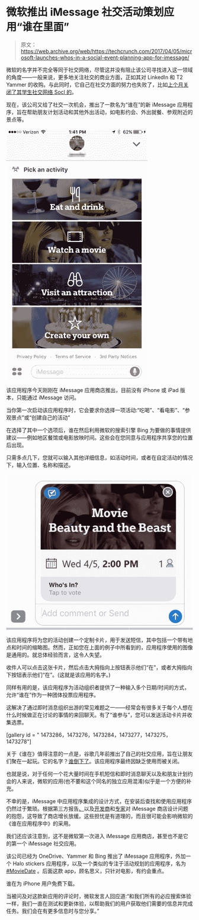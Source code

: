 # 微软推出 iMessage  社交活动策划应用“谁在里面”

> 原文：<https://web.archive.org/web/https://techcrunch.com/2017/04/05/microsoft-launches-whos-in-a-social-event-planning-app-for-imessage/>

微软的名字并不完全等同于社交网络，尽管这并没有阻止该公司寻找进入这一领域的角度——一般来说，更多地关注社交的商业方面，正如其对 LinkedIn 和 T2 Yammer 的收购。与此同时，它自己在社交方面的努力也失败了，比如[上个月关闭了其学生社交网络 Socl 的](https://web.archive.org/web/20230313195359/https://techcrunch.com/2017/03/07/microsoft-socl-close/)。

现在，该公司又给了社交一次机会，推出了一款名为“谁在”的新 iMessage 应用程序，旨在帮助朋友计划活动和其他外出活动，如电影约会、外出就餐、参观附近的景点等。

![](img/b85461e1022679bcbf5d3d569176951f.png)

该应用程序今天刚刚在 iMessage 应用商店推出，目前没有 iPhone 或 iPad 版本，只能通过 iMessage 访问。

当你第一次启动该应用程序时，它会要求你选择一项活动:“吃喝”、“看电影”、“参观景点”或“创建自己的活动”

在选择了其中一个选项后，谁在然后利用微软的搜索引擎 Bing 为要做的事情提供建议——例如地区餐馆或电影放映时间。这些会在您同意与应用程序共享您的位置后出现。

只需多点几下，您就可以输入其他详细信息，如活动时间，或者在自定活动的情况下，输入位置、名称和描述。

![](img/848050419ae4c3c429b016874638f7cb.png)

该应用程序将为您的活动创建一个定制卡片，用于发送短信，其中包括一个带有地点和时间的缩略图。然而，正如您在上面的例子中所看到的，应用程序使用的图像是通用的。就总体经验而言，这令人失望。

收件人可以点击这张卡片，然后点击大拇指向上按钮表示他们“在”，或者大拇指向下按钮表示他们“在”。(这就是该应用的名字。)

同样有用的是，该应用程序为活动组织者提供了一种输入多个日期/时间的方式，允许“谁在”作为一种团体投票应用程序。

这解决了通过即时消息组织出游的常见难题之一——经常会有很多关于每个人想在什么时候做正在讨论的事情的来回聊天。有了“谁参与”，您可以发送活动卡片并收集选票。

[gallery id = " 1473286，1473276，1473284，1473277，1473275，1473278"]

关于《谁在》值得注意的一点是，谷歌几年前推出了自己的社交应用，旨在让朋友们聚在一起玩。它的名字？[谁倒下了](https://web.archive.org/web/20230313195359/https://techcrunch.com/2015/10/30/google-asks-if-you-are-down/)。该应用程序最终因缺乏使用而被关闭。

也就是说，对于任何一个花大量时间在手机短信和即时消息聊天以及和朋友计划约会的人来说，微软的应用(也不要和这个同名的独立应用混淆)似乎是一个方便的补充。

不幸的是，iMessage 中应用程序集成的设计方式，在安装后查找和使用应用程序仍然过于繁琐。根据第三方报告[、](https://web.archive.org/web/20230313195359/https://techcrunch.com/2017/03/16/six-months-in-imessage-app-store-growth-slows-as-developers-lose-interest/)以及[开发商](https://web.archive.org/web/20230313195359/https://medium.com/@ahow/is-the-imessage-app-store-dying-or-already-dead-f71933622603)和[专家](https://web.archive.org/web/20230313195359/https://thenextweb.com/apple/2017/03/22/sorry-apple-but-the-imessage-app-store-sucks/#.tnw_9yZ9iNOj)对 iMessage 商店设计问题的抱怨，这导致了商店增长放缓。这些担忧是有道理的，而且很可能会影响微软的《谁在应用程序中》的采用。

我们还应该注意到，这不是微软第一次进入 iMessage 应用商店，甚至也不是它的第一个 iMessage 社交应用。

该公司已经为 OneDrive、Yammer 和 Bing 推出了 iMessage 应用程序，外加一个 Halo stickers 应用程序，以及一个类似的专注于活动规划的应用程序，名为 [#MovieDate](https://web.archive.org/web/20230313195359/https://itunes.apple.com/us/app/moviedate/id1159100260?app=messages&mt=8) 。后面这款 app，顾名思义，只针对电影，有约会重点。

谁在为 iPhone 用户免费下载。

当被问及对这款新应用的评论时，微软发言人回应道:“和我们所有的必应搜索体验一样，我们一直在测试和更新体验，以帮助我们的用户获取他们需要的信息并完成任务。我们会在有更多信息时与您分享。”
